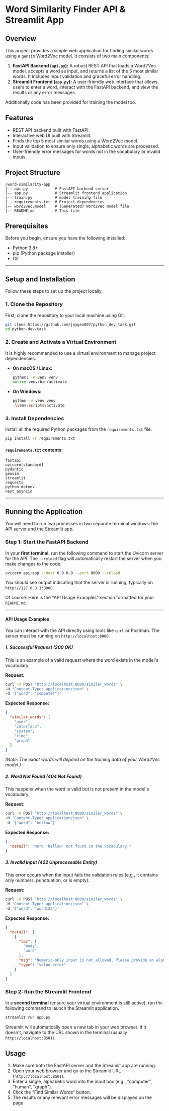 








# Word Similarity Finder API & Streamlit App

## Overview

This project provides a simple web application for finding similar words using a `gensim` Word2Vec model. It consists of two main components:

1.  **FastAPI Backend (`api.py`):** A robust REST API that loads a Word2Vec model, accepts a word as input, and returns a list of the 5 most similar words. It includes input validation and graceful error handling.
2.  **Streamlit Frontend (`app.py`):** A user-friendly web interface that allows users to enter a word, interact with the FastAPI backend, and view the results or any error messages.

Additionally code has been provided for training the model too.

## Features

  * REST API backend built with FastAPI.
  * Interactive web UI built with Streamlit.
  * Finds the top 5 most similar words using a Word2Vec model.
  * Input validation to ensure only single, alphabetic words are processed.
  * User-friendly error messages for words not in the vocabulary or invalid inputs.

## Project Structure

```
/word-similarity-app
|-- api.py            # FastAPI backend server
|-- app.py            # Streamlit frontend application
|-- train.py          # model training file
|-- requirements.txt  # Project dependencies
|-- word2vec.model    # (Generated) Word2Vec model file
|-- README.md         # This file
```

## Prerequisites

Before you begin, ensure you have the following installed:

  * Python 3.8+
  * pip (Python package installer)
  * Git

-----

## Setup and Installation

Follow these steps to set up the project locally.

### 1\. Clone the Repository

First, clone the repository to your local machine using Git.

```bash
git clone https://github.com/joygeo007/python_dev_task.git
cd python-dev-task
```

### 2\. Create and Activate a Virtual Environment

It is highly recommended to use a virtual environment to manage project dependencies.

  * **On macOS / Linux:**

    ```bash
    python3 -m venv venv
    source venv/bin/activate
    ```

  * **On Windows:**

    ```bash
    python -m venv venv
    .\venv\Scripts\activate
    ```

### 3\. Install Dependencies

Install all the required Python packages from the `requirements.txt` file.

```bash
pip install -r requirements.txt
```

#### `requirements.txt` contents:

```
fastapi
uvicorn[standard]
pydantic
gensim
streamlit
requests
python-dotenv
nest_asyncio
```

-----

## Running the Application

You will need to run two processes in two separate terminal windows: the API server and the Streamlit app.

### Step 1: Start the FastAPI Backend

In your **first terminal**, run the following command to start the Uvicorn server for the API. The `--reload` flag will automatically restart the server when you make changes to the code.

```bash
uvicorn api:app --host 0.0.0.0 --port 8000 --reload
```

You should see output indicating that the server is running, typically on `http://127.0.0.1:8000`.

Of course. Here is the "API Usage Examples" section formatted for your `README.md`.

-----

#### API Usage Examples

You can interact with the API directly using tools like `curl` or Postman. The server must be running on `http://localhost:8000`.

##### 1\. Successful Request (200 OK)

This is an example of a valid request where the word exists in the model's vocabulary.

**Request:**

```bash
curl -X POST "http://localhost:8000/similar_words" \
-H "Content-Type: application/json" \
-d '{"word": "computer"}'
```

**Expected Response:**

```json
{
  "similar_words": [
    "user",
    "interface",
    "system",
    "time",
    "graph"
  ]
}
```

*(Note: The exact words will depend on the training data of your Word2Vec model.)*

##### 2\. Word Not Found (404 Not Found)

This happens when the word is valid but is not present in the model's vocabulary.

**Request:**

```bash
curl -X POST "http://localhost:8000/similar_words" \
-H "Content-Type: application/json" \
-d '{"word": "hellow"}'
```

**Expected Response:**

```json
{
  "detail": "Word 'hellow' not found in the vocabulary."
}
```

##### 3\. Invalid Input (422 Unprocessable Entity)

This error occurs when the input fails the validation rules (e.g., it contains only numbers, punctuation, or is empty).

**Request:**

```bash
curl -X POST "http://localhost:8000/similar_words" \
-H "Content-Type: application/json" \
-d '{"word": "word123"}'
```

**Expected Response:**

```json
{
  "detail": [
    {
      "loc": [
        "body",
        "word"
      ],
      "msg": "Numeric-only input is not allowed. Please provide an alphanumeric word.",
      "type": "value_error"
    }
  ]
}
```

### Step 2: Run the Streamlit Frontend

In a **second terminal** (ensure your virtual environment is still active), run the following command to launch the Streamlit application.

```bash
streamlit run app.py
```

Streamlit will automatically open a new tab in your web browser. If it doesn't, navigate to the URL shown in the terminal (usually `http://localhost:8501`).

## Usage

1.  Make sure both the FastAPI server and the Streamlit app are running.
2.  Open your web browser and go to the Streamlit URL (`http://localhost:8501`).
3.  Enter a single, alphabetic word into the input box (e.g., "computer", "human", "graph").
4.  Click the "Find Similar Words" button.
5.  The results or any relevant error messages will be displayed on the page.
